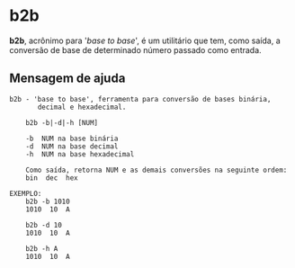 # b2b

**b2b**, acrônimo para '*base to base*', é um utilitário que tem, como saída, a conversão de base de determinado número passado como entrada.

## Mensagem de ajuda

    b2b - 'base to base', ferramenta para conversão de bases binária,
           decimal e hexadecimal.

	    b2b -b|-d|-h [NUM]

	    -b  NUM na base binária
	    -d  NUM na base decimal
	    -h  NUM na base hexadecimal

	    Como saída, retorna NUM e as demais conversões na seguinte ordem:
	    bin  dec  hex

    EXEMPLO:
	    b2b -b 1010
	    1010  10  A

	    b2b -d 10
	    1010  10  A

	    b2b -h A
	    1010  10  A

